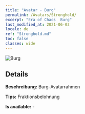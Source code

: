 ```yaml
---
title: "Avatar - Burg"
permalink: /Avatars/Stronghold/
excerpt: "Era of Chaos  Burg"
last_modified_at: 2021-06-03
locale: de
ref: "Stronghold.md"
toc: false
classes: wide
---
```

 ![Burg](/images/a/avatarFrame_4.png)

## Details

 **Beschreibung:** Burg-Avatarrahmen 

 **Tips:** Fraktionsbelohnung 

 **Is available:**  - 

